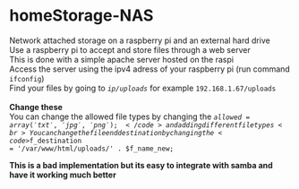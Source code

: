 # homeStorage-NAS
Network attached storage on a raspberry pi and an external hard drive <br>
Use a raspberry pi to accept and store files through a web server <br>
This is done with a simple apache server hosted on the raspi<br>
Access the server using the ipv4 adress of your raspberry pi (run command <code>ifconfig</code>)<br>
Find your files by going to <code><i>ip/uploads</i></code> for example <code>192.168.1.67/uploads<br></code><br>
<b>Change these</b><br>
You can change the allowed file types by changing the <code>$allowed = array('txt', 'jpg', 'png');</code> and adding different file types<br>
You can change the file end destination by changing the <code>$f_destination = '/var/www/html/uploads/' . $f_name_new;</code>

<b>This is a bad implementation but its easy to integrate with samba and have it working much better</b>
